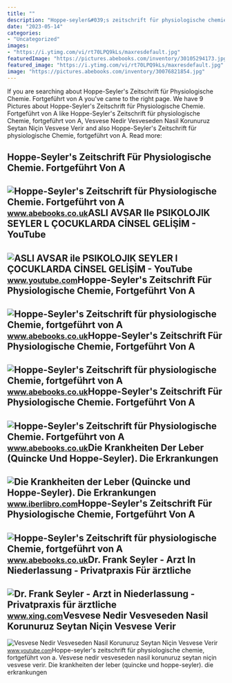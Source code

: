 ```yaml
---
title: ""
description: "Hoppe-seyler&#039;s zeitschrift für physiologische chemie. fortgeführt von a"
date: "2023-05-14"
categories:
- "Uncategorized"
images:
- "https://i.ytimg.com/vi/rt70LPQ9kLs/maxresdefault.jpg"
featuredImage: "https://pictures.abebooks.com/inventory/30105294173.jpg"
featured_image: "https://i.ytimg.com/vi/rt70LPQ9kLs/maxresdefault.jpg"
image: "https://pictures.abebooks.com/inventory/30076821854.jpg"
---
```


If you are searching about Hoppe-Seyler's Zeitschrift für Physiologische Chemie. Fortgeführt von A you've came to the right page. We have 9 Pictures about Hoppe-Seyler's Zeitschrift für Physiologische Chemie. Fortgeführt von A like Hoppe-Seyler's Zeitschrift für physiologische Chemie, fortgeführt von A, Vesvese Nedir Vesveseden Nasil Korunuruz Seytan Niçin Vesvese Verir and also Hoppe-Seyler's Zeitschrift für physiologische Chemie, fortgeführt von A. Read more:

Hoppe-Seyler's Zeitschrift Für Physiologische Chemie. Fortgeführt Von A
-----------------------------------------------------------------------

 ![Hoppe-Seyler's Zeitschrift für Physiologische Chemie. Fortgeführt von A](https://pictures.abebooks.com/inventory/30105294173.jpg) <small>www.abebooks.co.uk</small>ASLI AVSAR Ile PSIKOLOJIK SEYLER L ÇOCUKLARDA CİNSEL GELİŞİM - YouTube
----------------------------------------------------------------------

 ![ASLI AVSAR ile PSIKOLOJIK SEYLER l ÇOCUKLARDA CİNSEL GELİŞİM - YouTube](https://i.ytimg.com/vi/_vn-1tTPPYA/maxresdefault.jpg) <small>www.youtube.com</small>Hoppe-Seyler's Zeitschrift Für Physiologische Chemie, Fortgeführt Von A
-----------------------------------------------------------------------

 ![Hoppe-Seyler's Zeitschrift für physiologische Chemie, fortgeführt von A](https://pictures.abebooks.com/inventory/30076821854.jpg) <small>www.abebooks.co.uk</small>Hoppe-Seyler's Zeitschrift Für Physiologische Chemie, Fortgeführt Von A
-----------------------------------------------------------------------

 ![Hoppe-Seyler's Zeitschrift für physiologische Chemie, fortgeführt von A](https://pictures.abebooks.com/inventory/30070199544.jpg) <small>www.abebooks.co.uk</small>Hoppe-Seyler's Zeitschrift Für Physiologische Chemie. Fortgeführt Von A
-----------------------------------------------------------------------

 ![Hoppe-Seyler's Zeitschrift für Physiologische Chemie. Fortgeführt von A](https://pictures.abebooks.com/inventory/30100193268.jpg) <small>www.abebooks.co.uk</small>Die Krankheiten Der Leber (Quincke Und Hoppe-Seyler). Die Erkrankungen
----------------------------------------------------------------------

 ![Die Krankheiten der Leber (Quincke und Hoppe-Seyler). Die Erkrankungen](https://pictures.abebooks.com/inventory/md/md22514227329_2.jpg) <small>www.iberlibro.com</small>Hoppe-Seyler's Zeitschrift Für Physiologische Chemie, Fortgeführt Von A
-----------------------------------------------------------------------

 ![Hoppe-Seyler's Zeitschrift für physiologische Chemie, fortgeführt von A](https://pictures.abebooks.com/inventory/30070198255.jpg) <small>www.abebooks.co.uk</small>Dr. Frank Seyler - Arzt In Niederlassung - Privatpraxis Für ärztliche
---------------------------------------------------------------------

 ![Dr. Frank Seyler - Arzt in Niederlassung - Privatpraxis für ärztliche](https://profile-images.xing.com/images/011dd2c525af06970e0902fc48475aa2-1/frank-seyler.1024x1024.jpg) <small>www.xing.com</small>Vesvese Nedir Vesveseden Nasil Korunuruz Seytan Niçin Vesvese Verir
-------------------------------------------------------------------

 ![Vesvese Nedir Vesveseden Nasil Korunuruz Seytan Niçin Vesvese Verir](https://i.ytimg.com/vi/rt70LPQ9kLs/maxresdefault.jpg) <small>www.youtube.com</small>Hoppe-seyler's zeitschrift für physiologische chemie, fortgeführt von a. Vesvese nedir vesveseden nasil korunuruz seytan niçin vesvese verir. Die krankheiten der leber (quincke und hoppe-seyler). die erkrankungen
